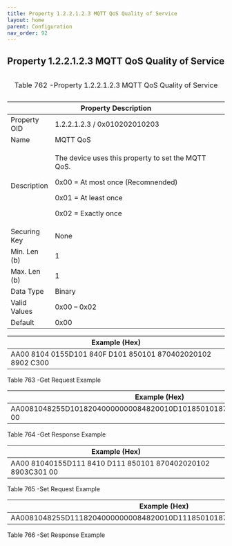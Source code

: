 ```yaml
---
title: Property 1.2.2.1.2.3 MQTT QoS Quality of Service
layout: home
parent: Configuration
nav_order: 92
---
```


## Property 1.2.2.1.2.3 MQTT QoS Quality of Service

<table>
<caption><p>Table 762 -Property 1.2.2.1.2.3 MQTT QoS Quality of
Service</p></caption>
<colgroup>
<col style="width: 14%" />
<col style="width: 85%" />
</colgroup>
<thead>
<tr>
<th colspan="2">Property Description</th>
</tr>
</thead>
<tbody>
<tr>
<td>Property OID</td>
<td>1.2.2.1.2.3 / 0x010202010203</td>
</tr>
<tr>
<td>Name</td>
<td>MQTT QoS</td>
</tr>
<tr>
<td>Description</td>
<td><p>The device uses this property to set the MQTT QoS.</p>
<p>0x00 = At most once (Recomnended)</p>
<p>0x01 = At least once</p>
<p>0x02 = Exactly once</p></td>
</tr>
<tr>
<td>Securing Key</td>
<td>None</td>
</tr>
<tr>
<td>Min. Len (b)</td>
<td>1</td>
</tr>
<tr>
<td>Max. Len (b)</td>
<td>1</td>
</tr>
<tr>
<td>Data Type</td>
<td>Binary</td>
</tr>
<tr>
<td>Valid Values</td>
<td>0x00 – 0x02</td>
</tr>
<tr>
<td>Default</td>
<td>0x00</td>
</tr>
</tbody>
</table>

| Example (Hex)                                              |
|------------------------------------------------------------|
| AA00 8104 0155D101 840F D101 850101 870402020102 8902 C300 |

Table 763 -Get Request Example

| Example (Hex)                                                         |
|-----------------------------------------------------------------------|
| AA0081048255D10182040000000084820010D1018501018704020201028903C301 00 |

Table 764 -Get Response Example

| Example (Hex)                                               |
|-------------------------------------------------------------|
| AA00 81040155D111 8410 D111 850101 870402020102 8903C301 00 |

Table 765 -Set Request Example

| Example (Hex)                                                        |
|----------------------------------------------------------------------|
| AA0081048255D11182040000000084820010D1118501018704020201028903C30100 |

Table 766 -Set Response Example

##